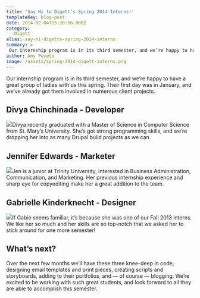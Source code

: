 ```yaml
---
title: 'Say Hi to Digett’s Spring 2014 Interns!'
templateKey: blog-post
date: 2014-02-04T15:20:56.000Z
category: 
  -Digett
alias: say-hi-digetts-spring-2014-interns
summary: > 
 Our internship program is in its third semester, and we’re happy to have a great group of ladies with us this spring. Their first day was in January, and we’ve already got them involved in numerous client projects.
author: Amy Peveto
image: /assets/spring-2014-digett-interns.png
---
```


Our internship program is in its third semester, and we’re happy to have a great group of ladies with us this spring. Their first day was in January, and we’ve already got them involved in numerous client projects.

Divya Chinchinada - Developer
-----------------------------

![](/assets/divya-chinchinada_0.jpg)Divya recently graduated with a Master of Science in Computer Science from St. Mary’s University. She’s got strong programming skills, and we’re dropping her into as many Drupal build projects as we can.

Jennifer Edwards - Marketer
---------------------------

![](/assets/jennifer-edwards.png)Jen is a junior at Trinity University, interested in Business Administration, Communication, and Marketing. Her previous internship experience and sharp eye for copyediting make her a great addition to the team.

Gabrielle Kinderknecht - Designer
---------------------------------

![](/assets/gabrielle-kinderknecht_0.png)If Gabie seems familiar, it’s because she was one of our Fall 2013 interns. We like her so much and her skills are so top-notch that we asked her to stick around for one more semester!

What’s next?
------------

Over the next few months we’ll have these three knee-deep in code, designing email templates and print pieces, creating scripts and storyboards, adding to their portfolios, and — of course — blogging. We’re excited to be working with such great students, and look forward to all they are able to accomplish this semester.